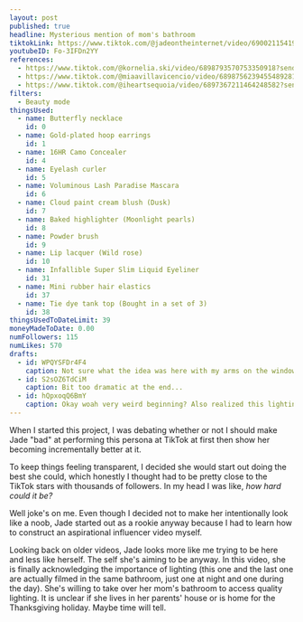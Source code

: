 ```yaml
---
layout: post
published: true
headline: Mysterious mention of mom's bathroom
tiktokLink: https://www.tiktok.com/@jadeontheinternet/video/6900211541975633157?sender_device=pc&sender_web_id=6891999718790268421&is_from_webapp=1
youtubeID: Fo-3IFDn2YY
references:
  - https://www.tiktok.com/@kornelia.ski/video/6898793570753350918?sender_device=pc&sender_web_id=6891999718790268421&is_from_webapp=1
  - https://www.tiktok.com/@miaavillavicencio/video/6898756239455489281?sender_device=pc&sender_web_id=6891999718790268421&is_from_webapp=1
  - https://www.tiktok.com/@iheartsequoia/video/6897367211464248582?sender_device=pc&sender_web_id=6891999718790268421&is_from_webapp=1
filters:
  - Beauty mode
thingsUsed:
  - name: Butterfly necklace
    id: 0
  - name: Gold-plated hoop earrings
    id: 1
  - name: 16HR Camo Concealer
    id: 4
  - name: Eyelash curler
    id: 5
  - name: Voluminous Lash Paradise Mascara
    id: 6
  - name: Cloud paint cream blush (Dusk)
    id: 7
  - name: Baked highlighter (Moonlight pearls)
    id: 8
  - name: Powder brush
    id: 9
  - name: Lip lacquer (Wild rose)
    id: 10
  - name: Infallible Super Slim Liquid Eyeliner
    id: 31
  - name: Mini rubber hair elastics
    id: 37
  - name: Tie dye tank top (Bought in a set of 3)
    id: 38
thingsUsedToDateLimit: 39
moneyMadeToDate: 0.00
numFollowers: 115
numLikes: 570
drafts:
  - id: WPQYSFDr4F4
    caption: Not sure what the idea was here with my arms on the window.
  - id: S2sOZ6TdCiM
    caption: Bit too dramatic at the end...
  - id: hQpxoqQ6BmY
    caption: Okay woah very weird beginning? Also realized this lighting wasn't great, so ended up standing in my parents' bathtub to get close to the window instead.
---
```


When I started this project, I was debating whether or not I should make Jade "bad" at performing this persona at TikTok at first then show her becoming incrementally better at it.

To keep things feeling transparent, I decided she would start out doing the best she could, which honestly I thought had to be pretty close to the TikTok stars with thousands of followers. In my head I was like, _how hard could it be?_

Well joke's on me. Even though I decided not to make her intentionally look like a noob, Jade started out as a rookie anyway because I had to learn how to construct an aspirational influencer video myself.

Looking back on older videos, Jade looks more like me trying to be here and less like herself. The self she's aiming to be anyway. In this video, she is finally acknowledging the importance of lighting (this one and the last one are actually filmed in the same bathroom, just one at night and one during the day). She's willing to take over her mom's bathroom to access quality lighting. It is unclear if she lives in her parents' house or is home for the Thanksgiving holiday. Maybe time will tell.
